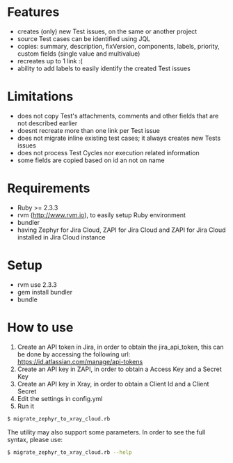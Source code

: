 
# Features
 - creates (only) new Test issues, on the same or another project 
 - source Test cases can be identified using JQL
 - copies: summary, description, fixVersion, components, labels, priority, custom fields (single value and multivalue)  
 - recreates up to 1 link :(
 - ability to add labels to easily identify the created Test issues

# Limitations
 - does not copy Test's  attachments, comments and other fields that are not described earlier
 - doesnt recreate more than one link per Test issue
 - does not migrate inline existing test cases; it always creates new Tests issues
 - does not process Test Cycles nor execution related information
 - some fields are copied based on id an not on name


# Requirements
 - Ruby >= 2.3.3
 - rvm (http://www.rvm.io), to easily setup Ruby environment
 - bundler
 - having Zephyr for Jira Cloud, ZAPI for Jira Cloud and ZAPI for Jira Cloud installed in Jira Cloud instance


# Setup
 - rvm use 2.3.3
 - gem install bundler
 - bundle


# How to use

1. Create an API token in Jira, in order to obtain the jira_api_token, this can be done by accessing the following url: https://id.atlassian.com/manage/api-tokens
2. Create an API key in ZAPI, in order to obtain a Access Key and a Secret Key
3. Create an API key in Xray, in order to obtain a Client Id and a Client Secret
4. Edit the settings in config.yml  
5. Run it
```sh
$ migrate_zephyr_to_xray_cloud.rb 
```

The utility may also support some parameters.
In order to see the full syntax, please use: 
```sh
$ migrate_zephyr_to_xray_cloud.rb --help
```

